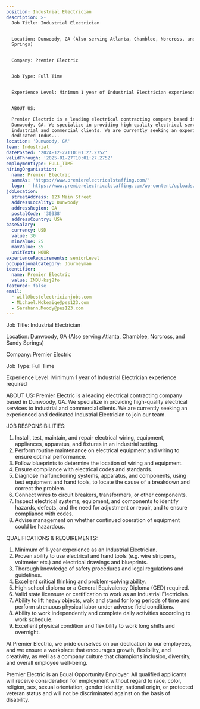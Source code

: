```yaml
---
position: Industrial Electrician
description: >-
  Job Title: Industrial Electrician


  Location: Dunwoody, GA (Also serving Atlanta, Chamblee, Norcross, and Sandy
  Springs)


  Company: Premier Electric


  Job Type: Full Time


  Experience Level: Minimum 1 year of Industrial Electrician experience required


  ABOUT US:

  Premier Electric is a leading electrical contracting company based in
  Dunwoody, GA. We specialize in providing high-quality electrical services to
  industrial and commercial clients. We are currently seeking an experienced and
  dedicated Indus...
location: 'Dunwoody, GA'
team: Industrial
datePosted: '2024-12-27T10:01:27.275Z'
validThrough: '2025-01-27T10:01:27.275Z'
employmentType: FULL_TIME
hiringOrganization:
  name: Premier Electric
  sameAs: 'https://www.premierelectricalstaffing.com/'
  logo: ' https://www.premierelectricalstaffing.com/wp-content/uploads/2020/05/Premier-Electrical-Staffing-logo.png'
jobLocation:
  streetAddress: 123 Main Street
  addressLocality: Dunwoody
  addressRegion: GA
  postalCode: '30338'
  addressCountry: USA
baseSalary:
  currency: USD
  value: 30
  minValue: 25
  maxValue: 35
  unitText: HOUR
experienceRequirements: seniorLevel
occupationalCategory: Journeyman
identifier:
  name: Premier Electric
  value: INDU-ksj8fo
featured: false
email:
  - will@bestelectricianjobs.com
  - Michael.Mckeaige@pes123.com
  - Sarahann.Moody@pes123.com
---
```




Job Title: Industrial Electrician

Location: Dunwoody, GA (Also serving Atlanta, Chamblee, Norcross, and Sandy Springs)

Company: Premier Electric

Job Type: Full Time

Experience Level: Minimum 1 year of Industrial Electrician experience required

ABOUT US:
Premier Electric is a leading electrical contracting company based in Dunwoody, GA. We specialize in providing high-quality electrical services to industrial and commercial clients. We are currently seeking an experienced and dedicated Industrial Electrician to join our team.

JOB RESPONSIBILITIES:
1. Install, test, maintain, and repair electrical wiring, equipment, appliances, apparatus, and fixtures in an industrial setting.
2. Perform routine maintenance on electrical equipment and wiring to ensure optimal performance.
3. Follow blueprints to determine the location of wiring and equipment.
4. Ensure compliance with electrical codes and standards.
5. Diagnose malfunctioning systems, apparatus, and components, using test equipment and hand tools, to locate the cause of a breakdown and correct the problem.
6. Connect wires to circuit breakers, transformers, or other components.
7. Inspect electrical systems, equipment, and components to identify hazards, defects, and the need for adjustment or repair, and to ensure compliance with codes.
8. Advise management on whether continued operation of equipment could be hazardous.

QUALIFICATIONS & REQUIREMENTS:
1. Minimum of 1-year experience as an Industrial Electrician.
2. Proven ability to use electrical and hand tools (e.g. wire strippers, voltmeter etc.) and electrical drawings and blueprints.
3. Thorough knowledge of safety procedures and legal regulations and guidelines.
4. Excellent critical thinking and problem-solving ability.
5. High school diploma or a General Equivalency Diploma (GED) required.
6. Valid state licensure or certification to work as an Industrial Electrician.
7. Ability to lift heavy objects, walk and stand for long periods of time and perform strenuous physical labor under adverse field conditions.
8. Ability to work independently and complete daily activities according to work schedule.
9. Excellent physical condition and flexibility to work long shifts and overnight.

At Premier Electric, we pride ourselves on our dedication to our employees, and we ensure a workplace that encourages growth, flexibility, and creativity, as well as a company culture that champions inclusion, diversity, and overall employee well-being.

Premier Electric is an Equal Opportunity Employer. All qualified applicants will receive consideration for employment without regard to race, color, religion, sex, sexual orientation, gender identity, national origin, or protected veteran status and will not be discriminated against on the basis of disability.
